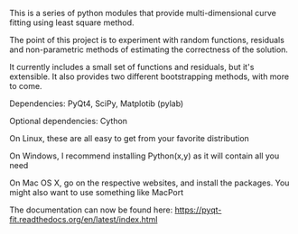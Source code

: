 This is a series of python modules that provide multi-dimensional curve fitting using least square method.

The point of this project is to experiment with random functions, residuals and non-parametric methods of estimating the correctness of the solution.

It currently includes a small set of functions and residuals, but it's extensible. It also provides two different bootstrapping methods, with more to come.

Dependencies: PyQt4, SciPy, Matplotib (pylab)

Optional dependencies: Cython

On Linux, these are all easy to get from your favorite distribution

On Windows, I recommend installing Python(x,y) as it will contain all you need

On Mac OS X, go on the respective websites, and install the packages. You might also want to use something like MacPort

The documentation can now be found here: https://pyqt-fit.readthedocs.org/en/latest/index.html